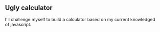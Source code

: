 ## Ugly calculator

I'll challenge myself to build a calculator based on my current knowledged of javascript.